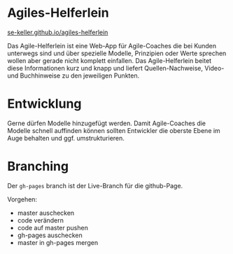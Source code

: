 Agiles-Helferlein
=================

[se-keller.github.io/agiles-helferlein](http://se-keller.github.io/agiles-helferlein)

Das Agile-Helferlein ist eine Web-App für Agile-Coaches die bei Kunden unterwegs sind und über spezielle Modelle, Prinzipien oder Werte sprechen wollen aber gerade nicht komplett einfallen.
Das Agile-Helferlein beitet diese Informationen kurz und knapp und liefert Quellen-Nachweise, Video- und Buchhinweise zu den jeweiligen Punkten.

Entwicklung
===========

Gerne dürfen Modelle hinzugefügt werden. Damit Agile-Coaches die Modelle schnell auffinden können sollten Entwickler die oberste Ebene im Auge behalten und ggf. umstrukturieren.

Branching
=========

Der `gh-pages` branch ist der Live-Branch für die github-Page.

Vorgehen:
* master auschecken
* code verändern
* code auf master pushen
* gh-pages auschecken
* master in gh-pages mergen

